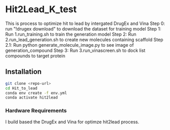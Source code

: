 # Hit2Lead_K_test
 
This is process to optimize hit to lead by intergated DrugEx and Vina
Step 0: run "!drugex download" to download the dataset for training model
Step 1: Run 1.run_training.sh to train the generation model
Step 2: Run 2.run_lead_generation.sh to create new molecules containing scaffold
Step 2.1: Run python generate_molecule_image.py to see image of generation_compound
Step 3: Run 3.run_vinascreen.sh to dock list compounds to target protein


## Installation


```bash
git clone <repo-url>
cd Hit_to_lead
conda env create -f env.yml
conda activate hit2lead
```

### Hardware Requirements

I build based the DrugEx and Vina for optimze hit2lead process. 




